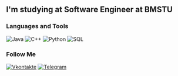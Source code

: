 ## I'm studying at Software Engineer at BMSTU


### Languages and Tools
![Java](https://img.shields.io/badge/-Java-284051?stylefor-the-badge&logo=java&logoColor=FFB414)
![C++](https://img.shields.io/badge/-C++-284051?style=for-the-badge&logo=C%2b%2b&logoColor=6295CC)
![Python](https://img.shields.io/badge/-Python-284051?style=for-the-badge&logo=Python&logoColor=FFB414)
![SQL](https://img.shields.io/badge/-SQL-284051?style=for-the-badge&logo=mysql&logoColor=FFB414)

### Follow Me
[![Vkontakte](https://img.shields.io/badge/-VKONTAKTE-284051?style=for-the-badge&logo=Vk)](https://vk.com/id234619812) 
[![Telegram](https://img.shields.io/badge/-TELEGRAM-284051?style=for-the-badge&logo=Telegram)](https://t.me/gafram) 